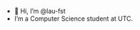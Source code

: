 - 👋 Hi, I’m @lau-fst
- I’m a Computer Science student at UTC.

<!---
lau-fst/lau-fst is a ✨ special ✨ repository because its `README.md` (this file) appears on your GitHub profile.
You can click the Preview link to take a look at your changes.
--->
